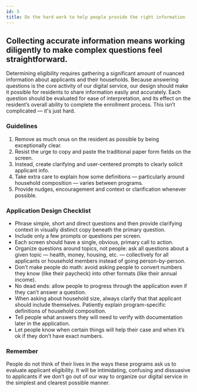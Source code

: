 ```yaml
---
id: 5
title: Do the hard work to help people provide the right information
---
```


## Collecting accurate information means working diligently to make complex questions feel straightforward.

Determining eligibility requires gathering a significant amount of nuanced information about applicants and their households.  Because answering questions is the core activity of our digital service, our design should make it possible for residents to share information easily and accurately.  Each question should be evaluated for ease of interpretation, and its effect on the resident’s overall ability to complete the enrollment process. This isn’t complicated — it's just hard.

### Guidelines
1. Remove as much onus on the resident as possible by being exceptionally clear.
2. Resist the urge to copy and paste the traditional paper form fields on the screen.
3. Instead, create clarifying and user-centered prompts to clearly solicit applicant info.
4. Take extra care to explain how some definitions — particularly around household composition — varies between programs.
5. Provide nudges, encouragement and context or clarification whenever possible.


### Application Design Checklist
- Phrase simple, short and direct questions and then provide clarifying context in visually distinct copy beneath the primary question.
- Include only a few prompts or questions per screen.
- Each screen should have a single, obvious, primary call to action.
- Organize questions around topics, not people: ask all questions about a given topic —  health, money, housing, etc. — collectively for all applicants or household members instead of going person-by-person.
- Don’t make people do math: avoid asking people to convert numbers they know (like their paycheck) into other formats (like their annual income).
- No dead ends: allow people to progress through the application even if they can’t answer a question.
- When asking about household size, always clarify that that applicant should include themselves. Patiently explain program-specific definitions of household composition.
- Tell people what answers they will need to verify with documentation later in the application.
- Let people know when certain things will help their case and when it’s ok if they don’t have exact numbers.


### Remember
People do not think of their lives in the ways these programs ask us to evaluate applicant eligibility.  It will be intimidating, confusing and dissuasive to applicants if we don’t  go out of our way to organize our digital service in the simplest and clearest possible manner.